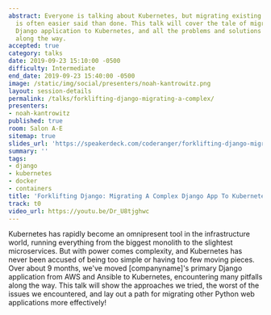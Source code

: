 ```yaml
---
abstract: Everyone is talking about Kubernetes, but migrating existing applications
  is often easier said than done. This talk will cover the tale of migrating our main
  Django application to Kubernetes, and all the problems and solutions we ran into
  along the way.
accepted: true
category: talks
date: 2019-09-23 15:10:00 -0500
difficulty: Intermediate
end_date: 2019-09-23 15:40:00 -0500
image: /static/img/social/presenters/noah-kantrowitz.png
layout: session-details
permalink: /talks/forklifting-django-migrating-a-complex/
presenters:
- noah-kantrowitz
published: true
room: Salon A-E
sitemap: true
slides_url: 'https://speakerdeck.com/coderanger/forklifting-django-migrating-a-complex-django-app-to-kubernetes'
summary: ''
tags:
- django
- kubernetes
- docker
- containers
title: 'Forklifting Django: Migrating A Complex Django App To Kubernetes'
track: t0
video_url: https://youtu.be/Dr_U8tjghwc
---
```


Kubernetes has rapidly become an omnipresent tool in the infrastructure world, running everything from the biggest monolith to the slightest microservices. But with power comes complexity, and Kubernetes has never been accused of being too simple or having too few moving pieces. Over about 9 months, we've moved [companyname]'s primary Django application from AWS and Ansible to Kubernetes, encountering many pitfalls along the way. This talk will show the approaches we tried, the worst of the issues we encountered, and lay out a path for migrating other Python web applications more effectively!
